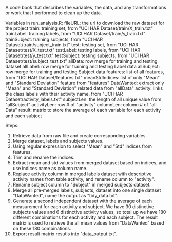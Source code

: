 A code book that describes the variables, the data, and any transformations or work that I performed to clean up the data.

Variables in run_analysis.R:
fileURL: the url to download the raw dataset for the project
train: training set, from "UCI HAR Dataset/train/X_train.txt"
trainLabel: training labels, from  "UCI HAR Dataset/train/y_train.txt"
trainSubject: training subjects, from "UCI HAR Dataset/train/subject_train.txt"
test: testing set, from "UCI HAR Dataset/test/X_test.txt"
testLabel: testing labels, from  "UCI HAR Dataset/test/y_test.txt"
testSubject: testing subjects, from "UCI HAR Dataset/test/subject_test.txt"
allData: row merge for training and testing dataset
allLabel: row merge for training and testing Label data
allSubject: row merge for training and testing Subject data
features: list of all features, from "UCI HAR Dataset/features.txt"
meanStdIndices: list of only "Mean" and "Standard Deviation" feature from "features"
DataWanted: extract only "Mean" and "Standard Deviation" related data from "allData"
activity: links the class labels with their activity name, from "UCI HAR Dataset/activity_labels.txt"
subjectLen: the length of all unique value from "allSubject"
activityLen: row # of "activity"
columnLen: column # of "all Data"
result: matrix to store the average of each variable for each activity and each subject

Steps:
1. Retrieve data from raw file and create corresponding variables. 
2. Merge dataset, labels and subjects values.
3. Using regular expression to select "Mean" and "Std" indices from features.
4. Trim and rename the indices.
5. Extract mean and std values from merged dataset based on indices, and use indices name as column name.  
6. Replace activity column in merged labels dataset with descriptive activity names from table activity, and rename column to "activity".
7. Rename subject column to "Subject" in merged subjects dataset.
8. Merge all pre-merged labels, subjects, dataset into one single dataset "DataWanted", name the output as "tidy_data.txt".
9. Generate a second independent dataset with the average of each measurement for each activity and subject. We have 30 distinctive subjects 
   values and 6 distinctive activity values, so total up we have 180 different combinations for each activity and each subject. The result matrix 
   is used to retrieve the all mean values from "DataWanted" based on these 180 combinations. 
10. Export result matrix resutls into "data_output.txt".




